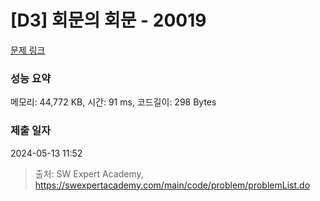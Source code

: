 # [D3] 회문의 회문 - 20019 

[문제 링크](https://swexpertacademy.com/main/code/problem/problemDetail.do?contestProbId=AY2hjCWKbykDFATh) 

### 성능 요약

메모리: 44,772 KB, 시간: 91 ms, 코드길이: 298 Bytes

### 제출 일자

2024-05-13 11:52



> 출처: SW Expert Academy, https://swexpertacademy.com/main/code/problem/problemList.do